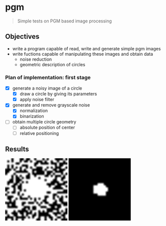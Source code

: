 # pgm
> Simple tests on PGM based image processing

## Objectives

* write a program capable of read, write and generate simple pgm images
* write fuctions capable of manipulating these images and obtain data
  * noise reduction
  * geometric description of circles

### Plan of implementation: first stage
  - [x] generate a noisy image of a circle
    - [x] draw a circle by giving its parameters
    - [x] apply noise filter
  - [x] generate and remove grayscale noise
    - [x] normalization
    - [x] binarization
  - [ ] obtain multiple circle geometry
    - [ ] absolute position of center
    - [ ] relative positioning

## Results
  
![Noise generated](gen_noise.png)
![Removed noise](removed_noise.png)
